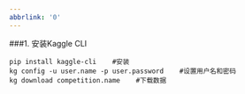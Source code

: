 ```yaml
---
abbrlink: '0'
---
```

###1. 安装Kaggle CLI
```
pip install kaggle-cli    #安装
kg config -u user.name -p user.password    #设置用户名和密码
kg download competition.name    #下载数据
```
